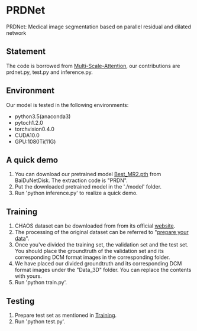 # PRDNet
PRDNet: Medical image segmentation based on parallel residual and dilated network

## Statement
The code is borrowed from [Multi-Scale-Attention](https://github.com/sinAshish/Multi-Scale-Attention), our contributions are prdnet.py, test.py and inference.py.

## Environment
Our model is tested in the following environments:   
  * python3.5(anaconda3)
  * pytoch1.2.0
  * torchvision0.4.0
  * CUDA10.0
  * GPU:1080Ti(11G)


## A quick demo
1. You can download our pretrained model [Best_MR2.pth](https://pan.baidu.com/s/1SToITGqAHMPrTLqrGiq5YQ) from BaiDuNetDisk. The extraction code is "PRDN".
2. Put the downloaded pretrained model in the './model' folder.
3. Run 'python inference.py' to realize a quick demo.

## Training
1. CHAOS dataset can be downloaded from from its official [website](https://chaos.grand-challenge.org/).
2. The processing of the original dataset can be referred to "[prepare your data](https://github.com/sinAshish/Multi-Scale-Attention)".
3. Once you've divided the training set, the validation set and the test set. You should place the groundtruth of the validation set and its corresponding DCM format images in the corresponding folder. 
4. We have placed our divided groundtruth and its corresponding DCM format images under the "Data_3D" folder. You can replace the contents with yours.
5. Run 'python train.py'.

## Testing
1. Prepare test set as mentioned in [Training](#Training).
2. Run 'python test.py'.
